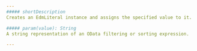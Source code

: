 ```yaml
---
##### shortDescription
Creates an EdmLiteral instance and assigns the specified value to it.

##### param(value): String
A string representation of an OData filtering or sorting expression.

---
```

